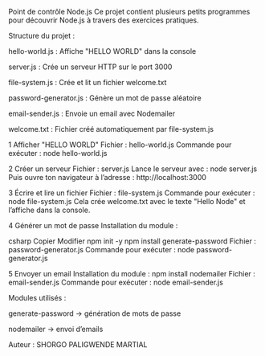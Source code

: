  Point de contrôle Node.js
Ce projet contient plusieurs petits programmes pour découvrir Node.js à travers des exercices pratiques.

 Structure du projet :

hello-world.js : Affiche "HELLO WORLD" dans la console

server.js : Crée un serveur HTTP sur le port 3000

file-system.js : Crée et lit un fichier welcome.txt

password-generator.js : Génère un mot de passe aléatoire

email-sender.js : Envoie un email avec Nodemailer

welcome.txt : Fichier créé automatiquement par file-system.js

1 Afficher "HELLO WORLD"
Fichier : hello-world.js
Commande pour exécuter :
node hello-world.js

2 Créer un serveur
Fichier : server.js
Lance le serveur avec :
node server.js
Puis ouvre ton navigateur à l’adresse : http://localhost:3000

3 Écrire et lire un fichier
Fichier : file-system.js
Commande pour exécuter :
node file-system.js
Cela crée welcome.txt avec le texte "Hello Node" et l’affiche dans la console.

4 Générer un mot de passe
Installation du module :

csharp
Copier
Modifier
npm init -y
npm install generate-password
Fichier : password-generator.js
Commande pour exécuter :
node password-generator.js

5 Envoyer un email
Installation du module :
npm install nodemailer
Fichier : email-sender.js
Commande pour exécuter :
node email-sender.js

 Modules utilisés :

generate-password → génération de mots de passe

nodemailer → envoi d’emails

 Auteur :
SHORGO PALIGWENDE MARTIAL
